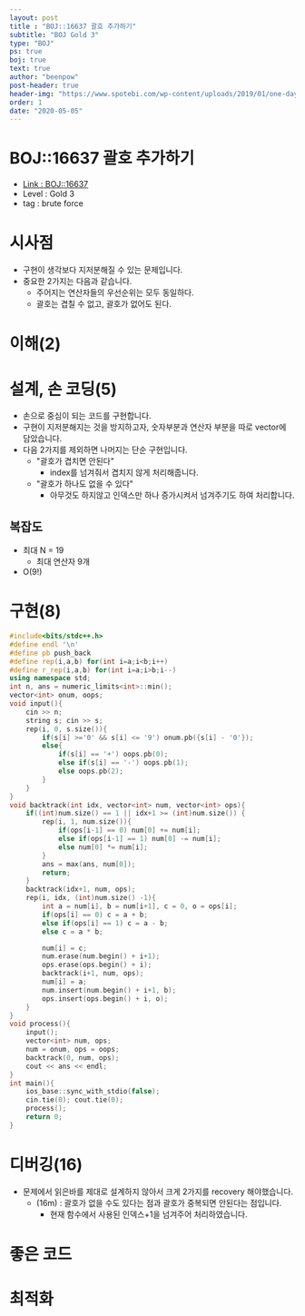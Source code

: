 ```yaml
---
layout: post
title : "BOJ::16637 괄호 추가하기"
subtitle: "BOJ Gold 3"
type: "BOJ"
ps: true
boj: true
text: true
author: "beenpow"
post-header: true
header-img: "https://www.spotebi.com/wp-content/uploads/2019/01/one-day-day-one-workout-motivation-spotebi.jpg"
order: 1
date: "2020-05-05"
---
```

# BOJ::16637 괄호 추가하기
- [Link : BOJ::16637](https://www.acmicpc.net/problem/16637)
- Level : Gold 3
- tag : brute force

# 시사점
- 구현이 생각보다 지저분해질 수 있는 문제입니다.
- 중요한 2가지는 다음과 같습니다.
  - 주어지는 연산자들의 우선순위는 모두 동일하다.
  - 괄호는 겹칠 수 없고, 괄호가 없어도 된다.

# 이해(2)

# 설계, 손 코딩(5)
- 손으로 중심이 되는 코드를 구현합니다.
- 구현이 지저분해지는 것을 방지하고자, 숫자부분과 연산자 부분을 따로 vector에 담았습니다.
- 다음 2가지를 제외하면 나머지는 단순 구현입니다.
  - "괄호가 겹치면 안된다"
    - index를 넘겨줘서 겹치지 않게 처리해줍니다.
  - "괄호가 하나도 없을 수 있다"
    - 아무것도 하지않고 인덱스만 하나 증가시켜서 넘겨주기도 하여 처리합니다.

## 복잡도
- 최대 N = 19
  - 최대 연산자 9개
- O(9!)

# 구현(8)

```cpp
#include<bits/stdc++.h>
#define endl '\n'
#define pb push_back
#define rep(i,a,b) for(int i=a;i<b;i++)
#define r_rep(i,a,b) for(int i=a;i>b;i--)
using namespace std;
int n, ans = numeric_limits<int>::min();
vector<int> onum, oops;
void input(){
    cin >> n;
    string s; cin >> s;
    rep(i, 0, s.size()){
        if(s[i] >='0' && s[i] <= '9') onum.pb({s[i] - '0'});
        else{
            if(s[i] == '+') oops.pb(0);
            else if(s[i] == '-') oops.pb(1);
            else oops.pb(2);
        }
    }
}
void backtrack(int idx, vector<int> num, vector<int> ops){
    if((int)num.size() == 1 || idx+1 >= (int)num.size()) {
        rep(i, 1, num.size()){
            if(ops[i-1] == 0) num[0] += num[i];
            else if(ops[i-1] == 1) num[0] -= num[i];
            else num[0] *= num[i];
        }
        ans = max(ans, num[0]);
        return;
    }
    backtrack(idx+1, num, ops);
    rep(i, idx, (int)num.size() -1){
        int a = num[i], b = num[i+1], c = 0, o = ops[i];
        if(ops[i] == 0) c = a + b;
        else if(ops[i] == 1) c = a - b;
        else c = a * b;

        num[i] = c;
        num.erase(num.begin() + i+1);
        ops.erase(ops.begin() + i);
        backtrack(i+1, num, ops);
        num[i] = a;
        num.insert(num.begin() + i+1, b);
        ops.insert(ops.begin() + i, o);
    }
}
void process(){
    input();
    vector<int> num, ops;
    num = onum, ops = oops;
    backtrack(0, num, ops);
    cout << ans << endl;
}
int main(){
    ios_base::sync_with_stdio(false);
    cin.tie(0); cout.tie(0);
    process();
    return 0;
}
```

# 디버깅(16)
- 문제에서 읽은바를 제대로 설계하지 않아서 크게 2가지를 recovery 해야했습니다.
  - (16m) : 괄호가 없을 수도 있다는 점과 괄호가 중복되면 안된다는 점입니다.
    - 현재 함수에서 사용된 인덱스+1을 넘겨주어 처리하였습니다.

# 좋은 코드

# 최적화
